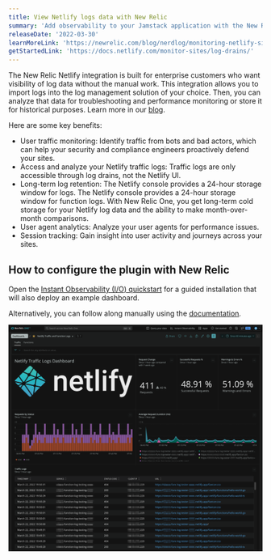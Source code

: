 ```yaml
---
title: View Netlify logs data with New Relic
summary: 'Add observability to your Jamstack application with the New Relic Netlify plugin and quickstart'
releaseDate: '2022-03-30'
learnMoreLink: 'https://newrelic.com/blog/nerdlog/monitoring-netlify-sites'
getStartedLink: 'https://docs.netlify.com/monitor-sites/log-drains/'
---
```


The New Relic Netlify integration is built for enterprise customers who want visibility of log data without the manual work. This integration allows you to import logs into the log management solution of your choice. Then, you can analyze that data for troubleshooting and performance monitoring or store it for historical purposes. Learn more in our [blog](https://newrelic.com/blog/nerdlog/monitoring-netlify-sites).

Here are some key benefits:

* User traffic monitoring: Identify traffic from bots and bad actors, which can help your security and compliance engineers proactively defend your sites.
* Access and analyze your Netlify traffic logs: Traffic logs are only accessible through log drains, not the Netlify UI.
* Long-term log retention: The Netlify console provides a 24-hour storage window for logs. The Netlify console provides a 24-hour storage window for function logs. With New Relic One, you get long-term cold storage for your Netlify log data and the ability to make month-over-month comparisons.
* User agent analytics: Analyze your user agents for performance issues.
* Session tracking: Gain insight into user activity and journeys across your sites.

## How to configure the plugin with New Relic

Open the [Instant Observability (I/O) quickstart](https://newrelic.com/instant-observability/netlify-logs/63f08781-18ad-4a89-ae63-49718deee041) for a guided installation that will also deploy an example dashboard.

Alternatively, you can follow along manually using the [documentation](https://docs.netlify.com/monitor-sites/log-drains/).

![Netlify Dashboard](./images/netlify-logs_dashboard_2022-03-30.png  "Netlify Dashboard")




